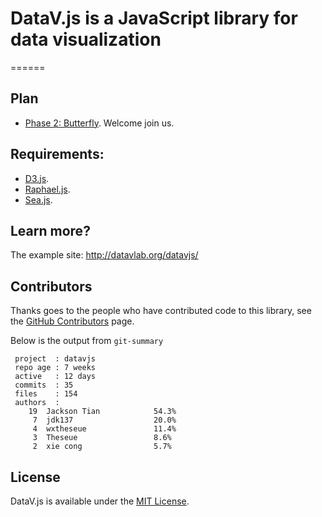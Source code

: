 # DataV.js is a JavaScript library for data visualization
======
## Plan
* [Phase 2: Butterfly](https://github.com/TBEDP/datavjs/blob/master/docs/DataV%E7%AC%AC%E4%BA%8C%E6%9C%9F%E8%AE%A1%E5%88%92%E8%9D%B4%E8%9D%B6.md). Welcome join us.

## Requirements:
* [D3.js](https://github.com/mbostock/d3).
* [Raphael.js](http://raphaeljs.com/).
* [Sea.js](https://github.com/seajs/seajs).

## Learn more?
The example site: <http://datavlab.org/datavjs/>

## Contributors
Thanks goes to the people who have contributed code to this library, see the [GitHub Contributors](https://github.com/TBEDP/datavjs/graphs/contributors) page.

Below is the output from `git-summary`

```
 project  : datavjs
 repo age : 7 weeks
 active   : 12 days
 commits  : 35
 files    : 154
 authors  : 
    19	Jackson Tian            54.3%
     7	jdk137                  20.0%
     4	wxtheseue               11.4%
     3	Theseue                 8.6%
     2	xie cong                5.7%

```

## License
DataV.js is available under the [MIT License](https://github.com/TBEDP/datavjs/blob/master/MIT-License).
